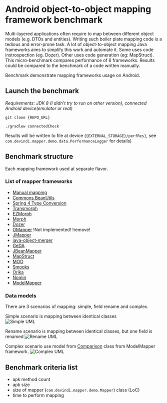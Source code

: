 # Android object-to-object mapping framework benchmark

Multi-layered applications often require to map between different object models (e.g. DTOs and entities). Writing such boiler plate mapping code is a tedious and error-prone task. A lot of object-to-object mapping Java frameworks aims to simplify this work and automate it. Some uses code instrospection (eg. Dozer). Other uses code generation (eg: MapStruct). This micro-benchmark compares performance of 6 frameworks. Results could be compared to the benchmark of a code written manually.  

Benchmark demonstrate mapping frameworks usage on Android.

## Launch the benchmark

_Requirements: JDK 8 (I didn't try to run on other version), connected Android device(emulator or real)_

[//]: <> (todo update repo url after publishing)
`git clone {REPO_URL}` 

`./gradlew connectedCheck`

Results will be written to file at device (`{EXTERNAL_STORAGE}/perfRes}`, see `com.devindi.mapper.demo.data.PerformanceLogger` for details)

[//]: <> (todo how to run specified test on specified mapper)
[//]: <> (todo how to static measurements with grep)
[//]: <> (todo how to open test result pages)

## Benchmark structure

Each mapping framework used at separate flavor.

### List of mapper frameworks
* [Manual mapping]()
* [Commons BeanUtils](http://commons.apache.org/proper/commons-beanutils/)
* [Spring 4 Type Conversion](https://docs.spring.io/spring/docs/4.3.x/spring-framework-reference/html/validation.html#core-convert)
* [Transmorph](https://github.com/cchabanois/transmorph)
* [EZMorph](http://ezmorph.sourceforge.net/)
* [Morph](http://morph.sourceforge.net/)
* [Dozer](http://dozer.sourceforge.net/)
* [OMapper](https://code.google.com/archive/p/omapper/) !Not implemented! !remove!
* [JMapper](https://github.com/jmapper-framework/jmapper-core)
* [java-object-merger](https://sourceforge.net/projects/javaobjectmerger/)
* [GeDA](http://www.inspire-software.com/confluence/display/GeDA/GeDA+-+Generic+DTO+Assembler)
* [JBeanMapper](http://jbeanmapper.sourceforge.net/)
* [MapStruct](http://mapstruct.org/)
* [MOO](https://github.com/geoffreywiseman/Moo)
* [Smooks](http://www.smooks.org/)
* [Orika](http://orika-mapper.github.io/orika-docs/)
* [Nomin](http://nomin.sourceforge.net/)
* [ModelMapper](http://modelmapper.org/)

### Data models

There are 3 scenarios of mapping: simple, field rename and complex.

Simple scenario is mapping between identical classes  
![Simple UML](https://bitbucket.org/mikhin/comparison-demo/raw/f72ed17b30b1d2bc2a7567053b2f3485e55f3a67/uml/simple.png)

Rename scenario is mapping between identical classes, but one field is renamed
![Rename UML](https://bitbucket.org/mikhin/comparison-demo/raw/f72ed17b30b1d2bc2a7567053b2f3485e55f3a67/uml/rename.png)

Complex scenario use model from [Comparison](https://github.com/jhalterman/modelmapper/blob/master/core/src/test/java/org/modelmapper/performance/Comparison.java) class from ModelMapper framework.
![Complex UML](https://bitbucket.org/mikhin/comparison-demo/raw/f72ed17b30b1d2bc2a7567053b2f3485e55f3a67/uml/complex.png)

[//]: <> (todo describe instrumented and unit tests)

## Benchmark criteria list

* apk method count
* apk size
* size of mapper (`com.devindi.mapper.demo.Mapper`) class (LoC)
* time to perform mapping

[//]: <> (todo credits, contributing, result)

